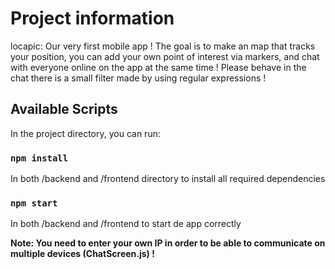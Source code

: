 # Project information

locapic: Our very first mobile app ! The goal is to make an map that tracks your position, you can add your own point of interest via markers, and chat with everyone online on the app at the same time ! Please behave in the chat there is a small filter made by using regular expressions !

## Available Scripts

In the project directory, you can run:

### `npm install`

In both /backend and /frontend directory to install all required dependencies

### `npm start`

In both /backend and /frontend to start de app correctly

**Note: You need to enter your own IP in order to be able to communicate on multiple devices (ChatScreen.js) !**

